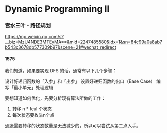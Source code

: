 # Dynamic Programming II

### 宫水三叶 - 路径规划
https://mp.weixin.qq.com/s?__biz=MzU4NDE3MTEyMA==&mid=2247485580&idx=1&sn=84c99a0a8ab7b543c3678db577309b97&scene=21#wechat_redirect  


#### 1575
我们知道，如果要实现 DFS 的话，通常有以下几个步骤：

设计好递归函数的「入参」和「出参」
设置好递归函数的出口（Base Case）
编写「最小单元」处理逻辑


要想知道如何优化，先要分析现有算法所做的工作：
1. 转移 n * feul 个状态
2. 每次状态要枚举n个点

通胀需要转移的状态数量是无法减少的，所以可以尝试从第二点入手。